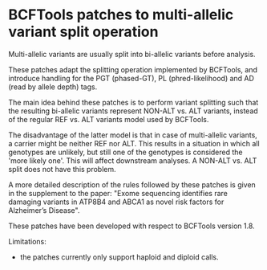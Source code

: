 # BCFTools patches to multi-allelic variant split operation

Multi-allelic variants are usually split into bi-allelic variants before analysis. 

These patches adapt the splitting operation implemented by BCFTools, and introduce
handling for the PGT (phased-GT), PL (phred-likelihood) and AD (read by allele depth) tags. 

The main idea behind these patches is to perform variant splitting such that the resulting bi-allelic variants
represent NON-ALT vs. ALT variants, instead of the regular REF vs. ALT variants model used by BCFTools. 

The disadvantage of the latter model is that in case of multi-allelic variants, a carrier might be neither REF nor ALT.
This results in a situation in which all genotypes are unlikely, but still one of the genotypes is considered the 
'more likely one'. This will affect downstream analyses. A NON-ALT vs. ALT split does not have this problem. 

A more detailed description of the rules followed by these patches is given in the supplement to the paper:
"Exome sequencing identifies rare damaging variants in ATP8B4 and ABCA1 as novel risk factors for Alzheimer’s Disease".

These patches have been developed with respect to BCFTools version 1.8. 

Limitations:
- the patches currently only support haploid and diploid calls. 

